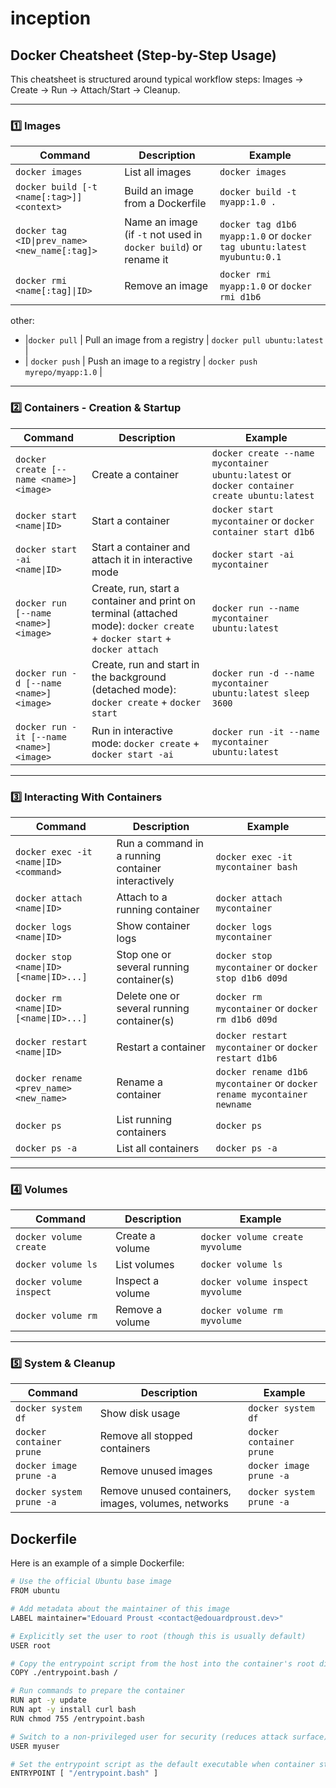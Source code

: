 # inception

## Docker Cheatsheet (Step-by-Step Usage)

This cheatsheet is structured around typical workflow steps: Images → Create → Run → Attach/Start → Cleanup.

---

### 1️⃣ Images

| Command | Description | Example |
|---------|------------|---------|
| `docker images` | List all images | `docker images` |
| `docker build [-t <name[:tag>]] <context>` | Build an image from a Dockerfile | `docker build -t myapp:1.0 .` |
| `docker tag <ID\|prev_name> <new_name[:tag]>` | Name an image (if `-t` not used in `docker build`) or rename it | `docker tag d1b6 myapp:1.0` or `docker tag ubuntu:latest myubuntu:0.1` |
| `docker rmi <name[:tag]\|ID>` | Remove an image | `docker rmi myapp:1.0` or `docker rmi d1b6` |

other:

- |`docker pull` | Pull an image from a registry | `docker pull ubuntu:latest` |
- | `docker push` | Push an image to a registry | `docker push myrepo/myapp:1.0` |

---

### 2️⃣ Containers - Creation & Startup

| Command | Description | Example |
|---------|------------|---------|
| `docker create [--name <name>] <image>` | Create a container | `docker create --name mycontainer ubuntu:latest` or `docker container create ubuntu:latest`|
| `docker start <name\|ID>` | Start a container | `docker start mycontainer` or `docker container start d1b6` |
| `docker start -ai <name\|ID>` | Start a container and attach it in interactive mode | `docker start -ai mycontainer` |
| `docker run [--name <name>] <image>` | Create, run, start a container and print on terminal (attached mode): `docker create` + `docker start` + `docker attach` | `docker run --name mycontainer ubuntu:latest` |
| `docker run -d [--name <name>] <image>` | Create, run and start in the background (detached mode): `docker create` + `docker start` | `docker run -d --name mycontainer ubuntu:latest sleep 3600` |
| `docker run -it [--name <name>] <image>` | Run in interactive mode: `docker create` + `docker start -ai` | `docker run -it --name mycontainer ubuntu:latest` |

---

### 3️⃣ Interacting With Containers

| Command | Description | Example |
|---------|------------|---------|
| `docker exec -it <name\|ID> <command>` | Run a command in a running container interactively | `docker exec -it mycontainer bash` |
| `docker attach <name\|ID>` | Attach to a running container | `docker attach mycontainer` |
| `docker logs <name\|ID>` | Show container logs | `docker logs mycontainer` |
| `docker stop <name\|ID> [<name\|ID>...]` | Stop one or several running container(s) | `docker stop mycontainer`  or `docker stop d1b6 d09d` |
| `docker rm <name\|ID> [<name\|ID>...]` | Delete one or several running container(s) | `docker rm mycontainer` or `docker rm d1b6 d09d` |
| `docker restart <name\|ID>` | Restart a container | `docker restart mycontainer` or `docker restart d1b6`|
| `docker rename <prev_name> <new_name>` | Rename a container | `docker rename d1b6 mycontainer` or `docker rename mycontainer newname`|
| `docker ps` | List running containers | `docker ps` |
| `docker ps -a` | List all containers | `docker ps -a` |

---

### 4️⃣ Volumes

| Command | Description | Example |
|---------|------------|---------|
| `docker volume create` | Create a volume | `docker volume create myvolume` |
| `docker volume ls` | List volumes | `docker volume ls` |
| `docker volume inspect` | Inspect a volume | `docker volume inspect myvolume` |
| `docker volume rm` | Remove a volume | `docker volume rm myvolume` |

---

### 5️⃣ System & Cleanup

| Command | Description | Example |
|---------|------------|---------|
| `docker system df` | Show disk usage | `docker system df` |
| `docker container prune` | Remove all stopped containers | `docker container prune` |
| `docker image prune -a` | Remove unused images | `docker image prune -a` |
| `docker system prune -a` | Remove unused containers, images, volumes, networks | `docker system prune -a` |

## Dockerfile

Here is an example of a simple Dockerfile:

```bash
# Use the official Ubuntu base image
FROM ubuntu

# Add metadata about the maintainer of this image
LABEL maintainer="Edouard Proust <contact@edouardproust.dev>"

# Explicitly set the user to root (though this is usually default)
USER root

# Copy the entrypoint script from the host into the container's root directory
COPY ./entrypoint.bash /

# Run commands to prepare the container
RUN apt -y update
RUN apt -y install curl bash
RUN chmod 755 /entrypoint.bash

# Switch to a non-privileged user for security (reduces attack surface)
USER myuser

# Set the entrypoint script as the default executable when container starts
ENTRYPOINT [ "/entrypoint.bash" ]
```
